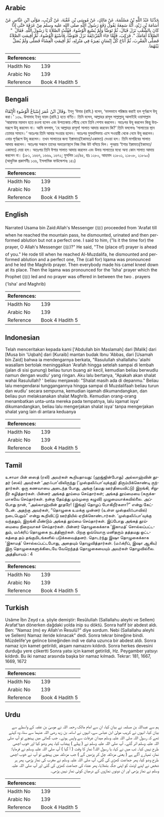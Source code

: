 ## Arabic


<div dir="rtl" lang="ar" style={{fontSize:'larger',backgroundColor:'#f8f9fa',padding:20}}>
حَدَّثَنَا عَبْدُ اللَّهِ بْنُ مَسْلَمَةَ، عَنْ مَالِكٍ، عَنْ مُوسَى بْنِ عُقْبَةَ، عَنْ كُرَيْبٍ، مَوْلَى ابْنِ عَبَّاسٍ عَنْ أُسَامَةَ بْنِ زَيْدٍ، أَنَّهُ سَمِعَهُ يَقُولُ دَفَعَ رَسُولُ اللَّهِ صلى الله عليه وسلم مِنْ عَرَفَةَ حَتَّى إِذَا كَانَ بِالشِّعْبِ نَزَلَ فَبَالَ، ثُمَّ تَوَضَّأَ وَلَمْ يُسْبِغِ الْوُضُوءَ‏.‏ فَقُلْتُ الصَّلاَةَ يَا رَسُولَ اللَّهِ‏.‏ فَقَالَ ‏ "‏ الصَّلاَةُ أَمَامَكَ ‏"‏‏.‏ فَرَكِبَ، فَلَمَّا جَاءَ الْمُزْدَلِفَةَ نَزَلَ فَتَوَضَّأَ، فَأَسْبَغَ الْوُضُوءَ، ثُمَّ أُقِيمَتِ الصَّلاَةُ فَصَلَّى الْمَغْرِبَ، ثُمَّ أَنَاخَ كُلُّ إِنْسَانٍ بَعِيرَهُ فِي مَنْزِلِهِ، ثُمَّ أُقِيمَتِ الْعِشَاءُ فَصَلَّى وَلَمْ يُصَلِّ بَيْنَهُمَا‏.‏
</div>
<div style={{backgroundColor:'#f8f9fa',padding:20, marginBottom: 10}}><table> <thead> <tr> <th>References:</th> <th></th> </tr> </thead> <tbody><tr><td>Hadith No</td><td>139</td></tr><tr><td>Arabic No</td><td>139</td></tr><tr><td>Reference</td><td>Book 4 Hadith 5</td></tr></tbody></table></div>

## Bengali


<div dir="ltr" lang="bn" style={{fontSize:'larger',backgroundColor:'#f8f9fa',padding:20}}>
وَقَالَ ابْنُ عُمَرَ إِسْبَاغُ الْوُضُوءِ الْإِنْقَاءُ. ইবনু ‘উমার (রাযি.) বলেন, ‘ভালভাবে পরিষ্কার করাই হল পূর্ণরূপে উযূ করা।’ ১৩৯. উসামাহ ইবনু যায়দ (রাযি.) হতে বর্ণিত। তিনি বলেন, আল্লাহর রাসূল সাল্লাল্লাহু আলাইহি ওয়াসাল্লাম ‘আরাফার ময়দান হতে রওনা হলেন এবং উপত্যকায় পৌঁছে নেমে তিনি পেশাব করলেন। অতঃপর উযূ করলেন কিন্তু উত্তমরূপে উযূ করলেন না। আমি বললাম, ‘হে আল্লাহর রাসূল! সালাত আদায় করবেন কি?’ তিনি বললেনঃ ‘সালাতের স্থান তোমার সামনে।’ অতঃপর তিনি আবার সওয়ার হলেন। অতঃপর মুযদালিফায় এসে সওয়ারী থেকে নেমে উযূ করলেন। এবার পূর্ণরূপে উযূ করলেন। তখন সালাতের জন্য ইক্বামাত(ইকামত/একামত) দেওয়া হল। তিনি মাগরিবের সালাত আদায় করলেন। অতঃপর সকলে তাদের অবতরণস্থলে নিজ নিজ উট বসিয়ে দিল। পুনরায় ‘ইশার ইক্বামাত(ইকামত/একামত) দেয়া হল। অতঃপর তিনি ঈশার সালাত আদায় করলেন এবং উভয় সালাতের মধ্যে অন্য কোন সালাত আদায় করলেন না। (১৮১, ১৬৬৭, ১৬৬৯, ১৬৭২; মুসলিম ১৫/৪৫, হাঃ ১২৮০, আহমাদ ২১৮০১, ২১৮০৮, ২১৮৯০) (আধুনিক প্রকাশনীঃ ১৩৬, ইসলামিক ফাউন্ডেশনঃ ১৪১)
</div>
<div style={{backgroundColor:'#f8f9fa',padding:20, marginBottom: 10}}><table> <thead> <tr> <th>References:</th> <th></th> </tr> </thead> <tbody><tr><td>Hadith No</td><td>139</td></tr><tr><td>Arabic No</td><td>139</td></tr><tr><td>Reference</td><td>Book 4 Hadith 5</td></tr></tbody></table></div>

## English


<div dir="ltr" lang="en" style={{fontSize:'larger',backgroundColor:'#f8f9fa',padding:20}}>
Narrated Usama bin Zaid:Allah's Messenger (ﷺ) proceeded from 'Arafat till when he reached the mountain pass, he dismounted, urinated and then performed ablution but not a perfect one. I said to him, ("Is it the time for) the prayer, O Allah's Messenger (ﷺ)?" He said, "The (place of) prayer is ahead of you." He rode till when he reached Al-Muzdalifa, he dismounted and performed ablution and a perfect one, The (call for) Iqama was pronounced and he led the Maghrib prayer. Then everybody made his camel kneel down at its place. Then the Iqama was pronounced for the 'Isha' prayer which the Prophet (ﷺ) led and no prayer was offered in between the two . prayers ('Isha' and Maghrib)
</div>
<div style={{backgroundColor:'#f8f9fa',padding:20, marginBottom: 10}}><table> <thead> <tr> <th>References:</th> <th></th> </tr> </thead> <tbody><tr><td>Hadith No</td><td>139</td></tr><tr><td>Arabic No</td><td>139</td></tr><tr><td>Reference</td><td>Book 4 Hadith 5</td></tr></tbody></table></div>

## Indonesian


<div dir="ltr" lang="id" style={{fontSize:'larger',backgroundColor:'#f8f9fa',padding:20}}>
Telah menceritakan kepada kami ['Abdullah bin Maslamah] dari [Malik] dari [Musa bin 'Uqbah] dari [Kuraib] mantan budak Ibnu 'Abbas, dari [Usamah bin Zaid] bahwa ia mendengarnya berkata, "Rasulullah shallallahu 'alaihi wasallam bertolak meninggalkan 'Arafah hingga setelah sampai di lembah (jalan di sisi gunung) beliau turun buang air kecil, kemudian beliau berwudlu namun dengan wudlu' yang ringan. Aku lalu bertanya, "Apakah akan shalat wahai Rasulullah? ' beliau menjawab: "Shalat masih ada di depanmu." Beliau lalu mengendarai tunggangannya hingga sampai di Muzdalifaah beliau turun dan wudlu' secara sempurna, kemudian iqamah dikumandangkan, dan beliau pun melaksanakan shalat Maghrib. Kemudian orang-orang menambatkan unta-unta mereka pada tempatnya, lalu iqamat isya' dikumandangkan, beliau lalu mengerjakan shalat isya' tanpa mengerjakan shalat yang lain di antara keduanya
</div>
<div style={{backgroundColor:'#f8f9fa',padding:20, marginBottom: 10}}><table> <thead> <tr> <th>References:</th> <th></th> </tr> </thead> <tbody><tr><td>Hadith No</td><td>139</td></tr><tr><td>Arabic No</td><td>139</td></tr><tr><td>Reference</td><td>Book 4 Hadith 5</td></tr></tbody></table></div>

## Tamil


<div dir="ltr" lang="ta" style={{fontSize:'larger',backgroundColor:'#f8f9fa',padding:20}}>
உசாமா பின் ஸைத் (ரலி) அவர்கள் கூறியதாவது: (ஹஜ்ஜின்போது) அல்லாஹ்வின் தூதர் (ஸல்) அவர்கள் ‘அரஃபா’விலிருந்து (‘முஸ்தலிஃபா’வுக்குத்) திரும்பிக்கொண்டி ருந்தார்கள். ஒரு கணவாயை அடைந்த போது, அங்கு (தமது ஊர்தியைவிட்டு) இறங்கி, சிறுநீர் கழித்தார்கள். பின்னர் அங்கத் தூய்மை செய்தார்கள்; அங்கத் தூய்மையை (சுருக்கமாகவே செய்தார்கள். நன்கு தேய்த்து மும்முறை கழுவி) முழுமையாக்கவில்லை. அப்போது நான், “அல்லாஹ்வின் தூதரே! (இங்கு) தொழப் போகிறீர்களா?” என்று கேட்டேன். அதற்கு அவர்கள், “தொழுகை உமக்கு முன்னர் (உள்ள முஸ்தலிஃபாவில்) நடைபெறும்” என்று கூறிவிட்டு ஊர்தியில் ஏறிக்கொண்டார்கள். ‘முஸ்தலிஃபா’வுக்கு வந்ததும், இறங்கி மீண்டும் அங்கத் தூய்மை செய்தார்கள். இப்போது அங்கத் தூய்மையை நிறைவாகச் செய்தார்கள். பின்னர் தொழுகைக்காக ‘இகாமத்’ சொல்லப்பட்டதும், மஃக்ரிப் தொழுகை நடத்தினார்கள். பிறகு ஒவ்வொரு மனிதரும் தத்தமது ஒட்டகத்தை தம் தங்குமிடங்களில் படுக்கவைத்தனர். தொடர்ந்து இஷா தொழுகைக்காக ‘இகாமத்’ சொல்லப்பட்டபோது, அதையும் தொழுவித்தார்கள். (மஃக்ரிப், இஷா ஆகிய) இரு தொழுகைகளுக்கிடையே வேறெந்தத் தொழுகையையும் அவர்கள் தொழவில்லை. அத்தியாயம் : 4
</div>
<div style={{backgroundColor:'#f8f9fa',padding:20, marginBottom: 10}}><table> <thead> <tr> <th>References:</th> <th></th> </tr> </thead> <tbody><tr><td>Hadith No</td><td>139</td></tr><tr><td>Arabic No</td><td>139</td></tr><tr><td>Reference</td><td>Book 4 Hadith 5</td></tr></tbody></table></div>

## Turkish


<div dir="ltr" lang="tr" style={{fontSize:'larger',backgroundColor:'#f8f9fa',padding:20}}>
Usâme İbn Zeyd r.a. şöyle demiştir: Resûlullah (Sallallahu aleyhi ve Sellem) Arafat'tan dönerken dağdaki yolda inip su döktü. Sonra hafif bir abdest aldı. Ben: "Namaz (mı) ey Allah'ın Resulü?" diye sordum. Nebi (Sallallahu aleyhi ve Sellem) Namaz ileride kılınacak" dedi. Sonra tekrar bineğine bindi. Müzdelife'ye gelince bineğinden indi ve daha uzunca bir abdest aldı. Sonra namaz için kamet getirildi, akşam namazını kıl­dırdı. Sonra herkes devesini durduğu yere çökertti Sonra yatsı için kamet geti­rildi, Hz. Peygamber yatsıyı kıldırdı. Bu iki namaz arasında başka bir namaz kılmadı. Tekrar: 181, 1667, 1669, 1672
</div>
<div style={{backgroundColor:'#f8f9fa',padding:20, marginBottom: 10}}><table> <thead> <tr> <th>References:</th> <th></th> </tr> </thead> <tbody><tr><td>Hadith No</td><td>139</td></tr><tr><td>Arabic No</td><td>139</td></tr><tr><td>Reference</td><td>Book 4 Hadith 5</td></tr></tbody></table></div>

## Urdu


<div dir="rtl" lang="ur" style={{fontSize:'larger',backgroundColor:'#f8f9fa',padding:20}}>
ہم سے عبداللہ بن مسلمہ نے بیان کیا، ان سے امام مالک رحمہ اللہ نے موسیٰ بن عقبہ کے واسطے سے بیان کیا، انہوں نے کریب مولیٰ ابن عباس سے، انہوں نے اسامہ بن زید رضی اللہ عنہما سے سنا، وہ کہتے تھے کہ رسول اللہ صلی اللہ علیہ وسلم میدان عرفات سے واپس ہوئے۔ جب گھاٹی میں پہنچے تو آپ صلی اللہ علیہ وسلم اتر گئے۔ آپ صلی اللہ علیہ وسلم نے ( پہلے ) پیشاب کیا، پھر وضو کیا اور خوب اچھی طرح نہیں کیا۔ تب میں نے کہا، یا رسول اللہ! نماز کا وقت ( آ گیا ) آپ صلی اللہ علیہ وسلم نے فرمایا: نماز، تمہارے آگے ہے ( یعنی مزدلفہ چل کر پڑھیں گے ) جب مزدلفہ میں پہنچے تو آپ نے خوب اچھی طرح وضو کیا، پھر جماعت کھڑی کی گئی، آپ صلی اللہ علیہ وسلم نے مغرب کی نماز پڑھی، پھر ہر شخص نے اپنے اونٹ کو اپنی جگہ بٹھلایا، پھر عشاء کی جماعت کھڑی کی گئی اور آپ صلی اللہ علیہ وسلم نے نماز پڑھی اور ان دونوں نمازوں کے درمیان کوئی نماز نہیں پڑھی۔
</div>
<div style={{backgroundColor:'#f8f9fa',padding:20, marginBottom: 10}}><table> <thead> <tr> <th>References:</th> <th></th> </tr> </thead> <tbody><tr><td>Hadith No</td><td>139</td></tr><tr><td>Arabic No</td><td>139</td></tr><tr><td>Reference</td><td>Book 4 Hadith 5</td></tr></tbody></table></div>